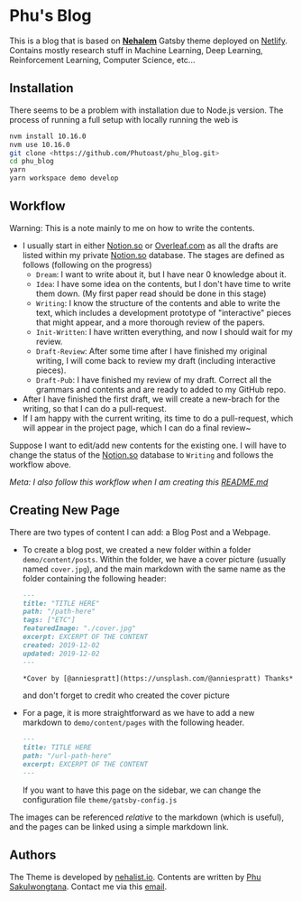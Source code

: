 # Phu's Blog

This is a blog that is based on **[Nehalem](https://github.com/nehalist/gatsby-theme-nehalem)** Gatsby theme deployed on [Netlify](https://www.netlify.com/). Contains mostly research stuff in Machine Learning, Deep Learning, Reinforcement Learning, Computer Science, etc...

## Installation

There seems to be a problem with installation due to Node.js version. The process of running a full setup with locally running the web is

```bash
nvm install 10.16.0
nvm use 10.16.0
git clone <https://github.com/Phutoast/phu_blog.git>
cd phu_blog
yarn
yarn workspace demo develop
```

## Workflow

Warning: This is a note mainly to me on how to write the contents.

- I usually start in either [Notion.so](http://notion.so/) or [Overleaf.com](http://overleaf.com/) as all the drafts are listed within my private [Notion.so](http://notion.so/) database. The stages are defined as follows (following on the progress)
    - `Dream`: I want to write about it, but I have near 0 knowledge about it.
    - `Idea`: I have some idea on the contents, but I don't have time to write them down. (My first paper read should be done in this stage)
    - `Writing`: I know the structure of the contents and able to write the text, which includes a development prototype of "interactive" pieces that might appear, and a more thorough review of the papers.
    - `Init-Written`: I have written everything, and now I should wait for my review.
    - `Draft-Review`: After some time after I have finished my original writing, I will come back to review my draft (including interactive pieces).
    - `Draft-Pub`: I have finished my review of my draft. Correct all the grammars and contents and are ready to added to my GitHub repo.
- After I have finished the first draft, we will create a new-brach for the writing, so that I can do a pull-request.
- If I am happy with the current writing, its time to do a pull-request, which will appear in the project page, which I can do a final review~

Suppose I want to edit/add new contents for the existing one. I will have to change the status of the [Notion.so](http://notion.so/) database to `Writing` and follows the workflow above. 

*Meta: I also follow this workflow when I am creating this [README.md](http://readme.md/)*

## Creating New Page

There are two types of content I can add: a Blog Post and a Webpage.

- To create a blog post, we created a new folder within a folder `demo/content/posts`. Within the folder, we have a cover picture (usually named `cover.jpg`), and the main markdown with the same name as the folder containing the following header:

    ```markdown
    ---
    title: "TITLE HERE"
    path: "/path-here"
    tags: ["ETC"]
    featuredImage: "./cover.jpg"
    excerpt: EXCERPT OF THE CONTENT
    created: 2019-12-02
    updated: 2019-12-02
    ---

    *Cover by [@anniespratt](https://unsplash.com/@anniespratt) Thanks*
    ```

    and don't forget to credit who created the cover picture

- For a page, it is more straightforward as we have to add a new markdown to `demo/content/pages` with the following header.

    ```markdown
    ---
    title: TITLE HERE
    path: "/url-path-here"
    excerpt: EXCERPT OF THE CONTENT
    ---
    ```

    If you want to have this page on the sidebar, we can change the configuration file `theme/gatsby-config.js`

The images can be referenced *relative* to the markdown (which is useful), and the pages can be linked using a simple markdown link.

## Authors

The Theme is developed by [nehalist.io](https://nehalist.io/). Contents are written by [Phu Sakulwongtana](https://www.phublog.me/). Contact me via this [email](mailto:phusakulwongtana@gmail.com).

